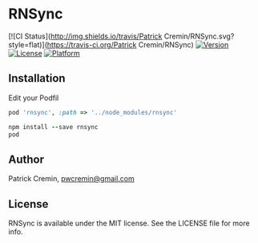 # RNSync

[![CI Status](http://img.shields.io/travis/Patrick Cremin/RNSync.svg?style=flat)](https://travis-ci.org/Patrick Cremin/RNSync)
[![Version](https://img.shields.io/cocoapods/v/RNSync.svg?style=flat)](http://cocoapods.org/pods/RNSync)
[![License](https://img.shields.io/cocoapods/l/RNSync.svg?style=flat)](http://cocoapods.org/pods/RNSync)
[![Platform](https://img.shields.io/cocoapods/p/RNSync.svg?style=flat)](http://cocoapods.org/pods/RNSync)

## Installation
Edit your Podfil
```ruby
pod 'rnsync', :path => '../node_modules/rnsync'
```

```ruby
npm install --save rnsync
pod 
```

## Author

Patrick Cremin, pwcremin@gmail.com

## License

RNSync is available under the MIT license. See the LICENSE file for more info.
